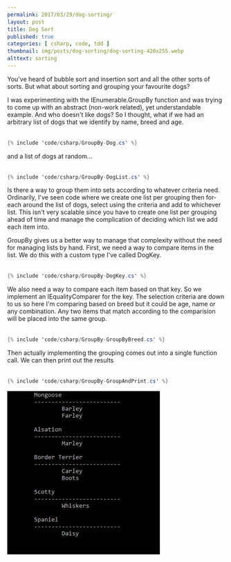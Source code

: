 ```yaml
---
permalink: 2017/03/29/dog-sorting/
layout: post
title: Dog Sort
published: true
categories: [ csharp, code, tdd ]
thumbnail: img/posts/dog-sorting/dog-sorting-420x255.webp
alttext: sorting
---
```


You've heard of bubble sort and insertion sort and all the other sorts of sorts. But what about sorting and grouping 
your favourite dogs?

I was experimenting with the IEnumerable.GroupBy function and was trying to come up with an abstract (non-work related), yet 
understandable example. And who doesn't like dogs? So I thought, what if we had an arbitrary list of dogs that we 
identify by name, breed and age. 

~~~csharp

{% include 'code/csharp/GroupBy-Dog.cs' %}

~~~

and a list of dogs at random...

~~~csharp

{% include 'code/csharp/GroupBy-DogList.cs' %}

~~~

Is there a way to group them into sets according to whatever criteria need. Ordinarily, I've seen code where we create one 
list per grouping then for-each around the list of dogs, select using the criteria and add to whichever list. This isn't 
very scalable since you have to create one list per grouping ahead of time and manage the complication of deciding which 
list we add each item into. 

GroupBy gives us a better way to manage that complexity without the need for managing lists by hand. First, we need a way to 
compare items in the list. We do this with a custom type I've called DogKey.


~~~csharp

{% include 'code/csharp/GroupBy-DogKey.cs' %}

~~~

We also need a way to compare each item based on that key. So we implement an IEqualityComparer<T> for the key. The selection criteria 
are down to us so here I'm comparing based on breed but it could be age, name or any combination. Any two items that match 
according to the comparision will be placed into the same group.

~~~csharp

{% include 'code/csharp/GroupBy-GroupByBreed.cs' %}

~~~

Then actually implementing the grouping comes out into a single function call. We can then print out the results


~~~csharp

{% include 'code/csharp/GroupBy-GroupAndPrint.cs' %}

~~~

![results](/img/posts/dog-sorting/console.webp "console output")
